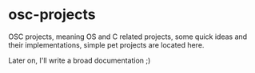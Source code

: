 # osc-projects
OSC projects, meaning OS and C related projects, some quick ideas and their implementations, simple pet projects are located here.

Later on, I'll write a broad documentation ;)
